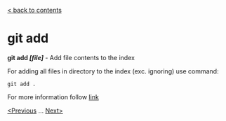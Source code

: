 [< back to contents](./readme.md)

# git add

**git add *[file]*** - Add file contents to the index

For adding all files in directory to the index (exc. ignoring) use command:

```bash-
git add .
```

For more information follow [link](https://git-scm.com/docs/git-add)

[<Previous](./init.md) ... [Next>](./commit.md)